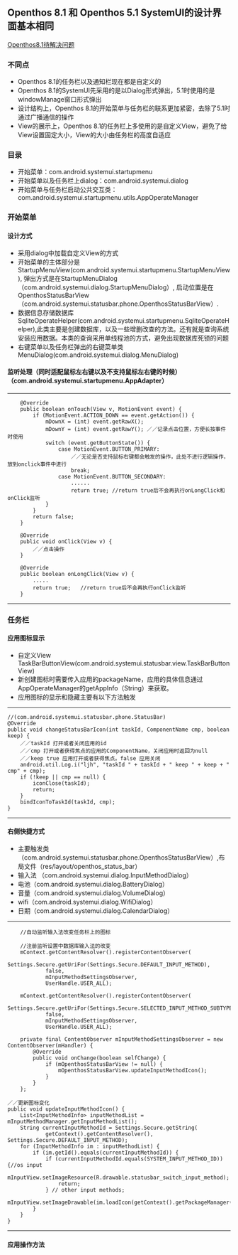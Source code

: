 ## Openthos 8.1 和 Openthos 5.1 SystemUI的设计界面基本相同

[Openthos8.1待解决问题](https://github.com/openthos/systemui-analysis/blob/master/LJH/Openthos%208.1%20%E6%9C%AA%E8%A7%A3%E5%86%B3%E9%97%AE%E9%A2%98.md)

### 不同点
 - Openthos 8.1的任务栏以及通知栏现在都是自定义的
 - Openthos 8.1的SystemUI先采用的是以Dialog形式弹出，5.1时使用的是windowManage窗口形式弹出
 - 设计结构上，Openthos 8.1的开始菜单与任务栏的联系更加紧密，去除了5.1时通过广播通信的操作
 - View的展示上，Openthos 8.1的任务栏上多使用的是自定义View，避免了给View设置固定大小，View的大小由任务栏的高度自适应
 
### 目录
  - 开始菜单：com.android.systemui.startupmenu
  - 开始菜单以及任务栏上dialog：com.android.systemui.dialog
  - 开始菜单与任务栏启动公共交互类：com.android.systemui.startupmenu.utils.AppOperateManager
  
### 开始菜单

#### 设计方式
  - 采用dialog中加载自定义View的方式
  - 开始菜单的主体部分是StartupMenuView(com.android.systemui.startupmenu.StartupMenuView),
     弹出方式是在StartupMenuDialog（com.android.systemui.dialog.StartupMenuDialog）,
     启动位置是在OpenthosStatusBarView（com.android.systemui.statusbar.phone.OpenthosStatusBarView）.
  -  数据信息存储数据库SqliteOperateHelper(com.android.systemui.startupmenu.SqliteOperateHelper),此类主要是创建数据库，以及一些增删改查的方法。还有就是查询系统安装应用数据。本类的查询采用单线程池的方式，避免出现数据库死锁的问题
  - 右键菜单以及任务栏弹出的右键菜单类MenuDialog(com.android.systemui.dialog.MenuDialog)
  
#### 监听处理（同时适配鼠标左右键以及不支持鼠标左右键的时候）（com.android.systemui.startupmenu.AppAdapter）
  
  ***
  
        @Override
        public boolean onTouch(View v, MotionEvent event) {
            if (MotionEvent.ACTION_DOWN == event.getAction()) {
                mDownX = (int) event.getRawX();
                mDownY = (int) event.getRawY(); ／／记录点击位置，方便长按事件时使用
                switch (event.getButtonState()) {
                    case MotionEvent.BUTTON_PRIMARY:
                        ／／无论是否支持鼠标右键都会触发的操作，此处不进行逻辑操作，放到onclick事件中进行
                        break;
                    case MotionEvent.BUTTON_SECONDARY:
                        ......
                        return true; //return true后不会再执行onLongClick和onClick监听
                }
            } 
            return false;
        }

        @Override
        public void onClick(View v) {
            ／／点击操作
        }

        @Override
        public boolean onLongClick(View v) {
            .....
            return true;   //return true后不会再执行onClick监听
        }
  ***

### 任务栏

#### 应用图标显示
 - 自定义View TaskBarButtonView(com.android.systemui.statusbar.view.TaskBarButtonView)
 - 新创建图标时需要传入应用的packageName，应用的具体信息通过AppOperateManager的getAppInfo（String）来获取。
 - 应用图标的显示和隐藏主要有以下方法触发
 
 ***
    
    //(com.android.systemui.statusbar.phone.StatusBar)
    @Override
    public void changeStatusBarIcon(int taskId, ComponentName cmp, boolean keep) {
        ／／taskId 打开或者关闭应用的id
        ／／cmp 打开或者获得焦点的应用的ComponentName，关闭应用时返回为null
        ／／keep true 应用打开或者获得焦点。false 应用关闭
        android.util.Log.i("ljh", "taskId " + taskId + " keep " + keep + " cmp" + cmp);
        if (!keep || cmp == null) {
            iconClose(taskId);
            return;
        }
        bindIconToTaskId(taskId, cmp);
    }
 ***
 
#### 右侧快捷方式
  - 主要触发类（com.android.systemui.statusbar.phone.OpenthosStatusBarView）,布局文件（res/layout/openthos_status_bar）
  - 输入法 （com.android.systemui.dialog.InputMethodDialog）
  - 电池（com.android.systemui.dialog.BatteryDialog）
  - 音量（com.android.systemui.dialog.VolumeDialog）
  - wifi（com.android.systemui.dialog.WifiDialog）
  - 日期（com.android.systemui.dialog.CalendarDialog）
  
  ***
  
        //自动监听输入法改变任务栏上的图标
        
        //注册监听设置中数据库输入法的改变
        mContext.getContentResolver().registerContentObserver(
                Settings.Secure.getUriFor(Settings.Secure.DEFAULT_INPUT_METHOD),
                false,
                mInputMethodSettingsObserver,
                UserHandle.USER_ALL);

        mContext.getContentResolver().registerContentObserver(
                Settings.Secure.getUriFor(Settings.Secure.SELECTED_INPUT_METHOD_SUBTYPE),
                false,
                mInputMethodSettingsObserver,
                UserHandle.USER_ALL);
                
        private final ContentObserver mInputMethodSettingsObserver = new ContentObserver(mHandler) {
            @Override
            public void onChange(boolean selfChange) {
                if (mOpenthosStatusBarView != null) {
                    mOpenthosStatusBarView.updateInputMethodIcon();
                }
            }
        };
    
    ／／更新图标变化
    public void updateInputMethodIcon() {
        List<InputMethodInfo> inputMethodList = mInputMethodManager.getInputMethodList();
        String currentInputMethodId = Settings.Secure.getString(
                getContext().getContentResolver(), Settings.Secure.DEFAULT_INPUT_METHOD);
        for (InputMethodInfo im : inputMethodList) {
            if (im.getId().equals(currentInputMethodId)) {
                if (currentInputMethodId.equals(SYSTEM_INPUT_METHOD_ID)) {//os input
                    mInputView.setImageResource(R.drawable.statusbar_switch_input_method);
                    return;
                } // other input methods;
                mInputView.setImageDrawable(im.loadIcon(getContext().getPackageManager()));
            }
        }
    }
  ***
 #### 应用操作方法
 
 
 
 
 
 
 
 
 
 
 
 
 
 
 
 
 
 
 
 
 
 
 
 
 
 
 
 
 
